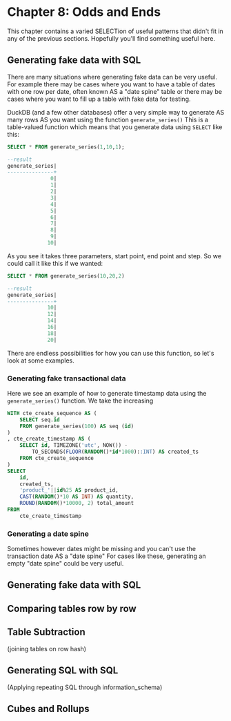 # Chapter 8: Odds and Ends
This chapter contains a varied SELECTion of useful patterns that didn't fit in any of the previous sections. Hopefully you'll find something useful here.

## Generating fake data with SQL
There are many situations where generating fake data can be very useful. For example there may be cases where you want to have a table of dates with one row per date, often known AS a "date spine" table or there may be cases where you want to fill up a table with fake data for testing.

DuckDB (and a few other databases) offer a very simple way to generate AS many rows AS you want using the function `generate_series()` This is a table-valued function which means that you generate data using `SELECT` like this:
```sql
SELECT * FROM generate_series(1,10,1);

--result
generate_series|
---------------+
              0|
              1|
              2|
              3|
              4|
              5|
              6|
              7|
              8|
              9|
             10|
```

As you see it takes three parameters, start point, end point and step. So we could call it like this if we wanted:
```sql
SELECT * FROM generate_series(10,20,2)

--result
generate_series|
---------------+
             10|
             12|
             14|
             16|
             18|
             20|
```

There are endless possibilities for how you can use this function, so let's look at some examples.

### Generating fake transactional data

Here we see an example of how to generate timestamp data using the `generate_series()` function. We take the increasing

```sql
WITH cte_create_sequence AS (
    SELECT seq.id
    FROM generate_series(100) AS seq (id)
)
, cte_create_timestamp AS (
    SELECT id, TIMEZONE('utc', NOW()) - 
	    TO_SECONDS(FLOOR(RANDOM()*id*1000)::INT) AS created_ts
    FROM cte_create_sequence
)
SELECT
    id,
    created_ts,
    'product_'||id%25 AS product_id,
    CAST(RANDOM()*10 AS INT) AS quantity,
    ROUND(RANDOM()*10000, 2) total_amount
FROM
    cte_create_timestamp
```
### Generating a date spine
 Sometimes however dates might be missing and you can't use the transaction date AS a "date spine" For cases like these, generating an empty "date spine" could be very useful.


## Generating fake data with SQL

## Comparing tables row by row

## Table Subtraction
(joining tables on row hash)
## Generating SQL with SQL
(Applying repeating SQL through information_schema)

## Cubes and Rollups

